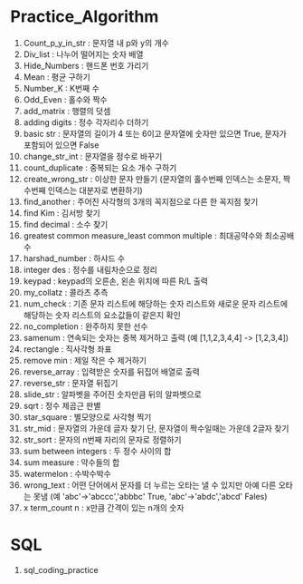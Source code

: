 # Practice_Algorithm

1. Count_p_y_in_str : 문자열 내 p와 y의 개수
2. Div_list : 나누어 떨어지는 숫자 배열
3. Hide_Numbers : 핸드폰 번호 가리기
4. Mean : 평균 구하기
5. Number_K : K번째 수
6. Odd_Even : 홀수와 짝수
7. add_matrix : 행렬의 덧셈
8. adding digits : 정수 각자리수 더하기
9. basic str : 문자열의 길이가 4 또는 6이고 문자열에 숫자만 있으면 True, 문자가 포함되어 있으면 False
10. change_str_int : 문자열을 정수로 바꾸기
11. count_duplicate : 중복되는 요소 개수 구하기
12. create_wrong_str : 이상한 문자 만들기 (문자열의 홀수번째 인덱스는 소문자, 짝수번째 인덱스는 대분자로 변환하기)
13. find_another : 주어진 사각형의 3개의 꼭지점으로 다른 한 꼭지점 찾기
14. find Kim : 김서방 찾기
15. find decimal : 소수 찾기
16. greatest common measure_least common multiple : 최대공약수와 최소공배수
17. harshad_number : 하샤드 수
18. integer des : 정수를 내림차순으로 정리
19. keypad : keypad의 오른손, 왼손 위치에 따른 R/L 출력
20. my_collatz : 콜라츠 추측
21. num_check : 기존 문자 리스트에 해당하는 숫자 리스트와 새로운 문자 리스트에 해당하는 숫자 리스트의 요소값들이 같은지 확인
22. no_completion : 완주하지 못한 선수
23. samenum : 연속되는 숫자는 중복 제거하고 출력 (예 [1,1,2,3,4,4] -> [1,2,3,4])
24. rectangle : 직사각형 좌표
25. remove min : 제일 작은 수 제거하기
26. reverse_array : 입력받은 숫자를 뒤집어 배열로 출력
27. reverse_str : 문자열 뒤집기
28. slide_str : 알파벳을 주어진 숫자만큼 뒤의 알파벳으로 
29. sqrt : 정수 제곱근 판별
30. star_square : 별모양으로 사각형 찍기
31. str_mid : 문자열의 가운데 글자 찾기 단, 문자열이 짝수일때는 가운데 2글자 찾기
32. str_sort : 문자의 n번째 자리의 문자로 정렬하기
33. sum between integers : 두 정수 사이의 합
34. sum measure : 약수들의 합
35. watermelon : 수박수박수
36. wrong_text : 어떤 단어에서 문자를 더 누르는 오타는 낼 수 있지만 아예 다른 오타는 못냄 (예 'abc'->'abccc','abbbc' True,
'abc'->'abdc','abcd' Fales)
37. x term_count n : x만큼 간격이 있는 n개의 숫자

# SQL 
1. sql_coding_practice
